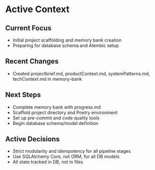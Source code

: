# Active Context

## Current Focus
- Initial project scaffolding and memory bank creation
- Preparing for database schema and Alembic setup

## Recent Changes
- Created projectbrief.md, productContext.md, systemPatterns.md, techContext.md in memory-bank

## Next Steps
- Complete memory bank with progress.md
- Scaffold project directory and Poetry environment
- Set up pre-commit and code quality tools
- Begin database schema/model definition

## Active Decisions
- Strict modularity and idempotency for all pipeline stages
- Use SQLAlchemy Core, not ORM, for all DB models
- All state tracked in DB, not in files 
